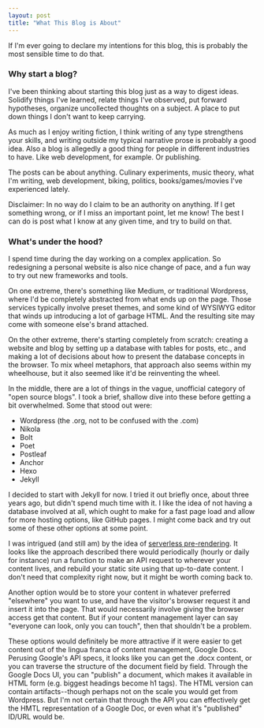 ```yaml
---
layout: post
title: "What This Blog is About"
---
```

If I'm ever going to declare my intentions for this blog, this is probably the most sensible time to do that. 

### Why start a blog? 

I've been thinking about starting this blog just as a way to digest ideas. Solidify things I've learned, relate things I've observed, put forward hypotheses, organize uncollected thoughts on a subject. A place to put down things I don't want to keep carrying.

As much as I enjoy writing fiction, I think writing of any type strengthens your skills, and writing outside my typical narrative prose is probably a good idea. Also a blog is allegedly a good thing for people in different industries to have. Like web development, for example. Or publishing.

The posts can be about anything. Culinary experiments, music theory, what I'm writing, web development, biking, politics, books/games/movies I've experienced lately. 

Disclaimer: In no way do I claim to be an authority on anything. If I get something wrong, or if I miss an important point, let me know! The best I can do is post what I know at any given time, and try to build on that.

### What's under the hood?

I spend time during the day working on a complex application. So redesigning a personal website is also nice change of pace, and a fun way to try out new frameworks and tools.

On one extreme, there's something like Medium, or traditional Wordpress, where I'd be completely abstracted from what ends up on the page. Those services typically involve preset themes, and some kind of WYSIWYG editor that winds up introducing a lot of garbage HTML. And the resulting site may come with someone else's brand attached.

On the other extreme, there's starting completely from scratch: creating a website and blog by setting up a database with tables for posts, etc., and making a lot of decisions about how to present the database concepts in the browser. To mix wheel metaphors, that approach also seems within my wheelhouse, but it also seemed like it'd be reinventing the wheel.

In the middle, there are a lot of things in the vague, unofficial category of "open source blogs". I took a brief, shallow dive into these before getting a bit overwhelmed. Some that stood out were:
* Wordpress (the .org, not to be confused with the .com)
* Nikola
* Bolt
* Poet
* Postleaf
* Anchor
* Hexo
* Jekyll

I decided to start with Jekyll for now. I tried it out briefly once, about three years ago, but didn't spend much time with it. I like the idea of not having a database involved at all, which ought to make for a fast page load and allow for more hosting options, like GitHub pages. I might come back and try out some of these other options at some point.

I was intrigued (and still am) by the idea of [serverless pre-rendering](https://zeit.co/blog/serverless-pre-rendering). It looks like the approach described there would periodically (hourly or daily for instance) run a function to make an API request to wherever your content lives, and rebuild your static site using that up-to-date content. I don't need that complexity right now, but it might be worth coming back to.

Another option would be to store your content in whatever preferred "elsewhere" you want to use, and have the visitor's browser request it and insert it into the page. That would necessarily involve giving the browser access get that content. But if your content management layer can say "everyone can look, only you can touch", then that shouldn't be a problem.

These options would definitely be more attractive if it were easier to get content out of the lingua franca of content management, Google Docs. Perusing Google's API specs, it looks like you can get the .docx content, or you can traverse the structure of the document field by field. Through the Google Docs UI, you can "publish" a document, which makes it available in HTML form (e.g. biggest headings become h1 tags). The HTML version can contain artifacts--though perhaps not on the scale you would get from Wordpress. But I'm not certain that through the API you can effectively get the HMTL representation of a Google Doc, or even what it's "published" ID/URL would be.
